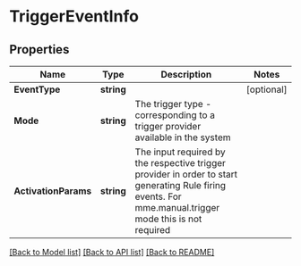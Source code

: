 # TriggerEventInfo

## Properties

Name | Type | Description | Notes
------------ | ------------- | ------------- | -------------
**EventType** | **string** |  | [optional] 
**Mode** | **string** | The trigger type - corresponding to a trigger provider available in the system | 
**ActivationParams** | **string** | The input required by the respective trigger provider in order to start generating Rule firing events. For mme.manual.trigger mode this is not required | 

[[Back to Model list]](../README.md#documentation-for-models) [[Back to API list]](../README.md#documentation-for-api-endpoints) [[Back to README]](../README.md)


